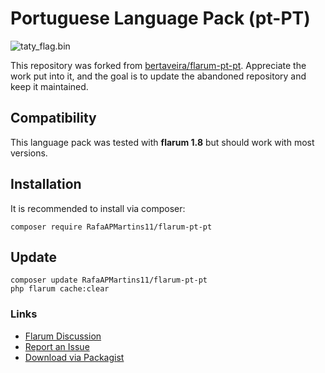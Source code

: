 # Portuguese Language Pack (pt-PT)

![taty_flag.bin](https://i.imgur.com/p9B7h1l.png)

This repository was forked from [bertaveira/flarum-pt-pt](https://github.com/bertaveira/flarum-pt-pt). Appreciate the work put into it, and the goal is to update the abandoned repository and keep it maintained.

## Compatibility

This language pack was tested with **flarum 1.8** but should work with most versions.

## Installation

It is recommended to install via composer:

```
composer require RafaAPMartins11/flarum-pt-pt
```

## Update

```
composer update RafaAPMartins11/flarum-pt-pt
php flarum cache:clear
```

### Links

- [Flarum Discussion](https://discuss.flarum.org/d/23517-portuguese-language-pack-pt-pt)
- [Report an Issue](https://github.com/bertaveira/flarum-pt-pt/issues)
- [Download via Packagist](https://packagist.org/packages/bertaveira/flarum-pt-pt)

